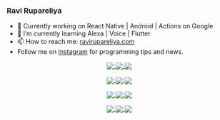 ### Ravi Rupareliya

- 🔭 Currently working on React Native | Android | Actions on Google
- 🌱 I’m currently learning Alexa | Voice | Flutter
- 📫 How to reach me: [ravirupareliya.com](https://ravirupareliya.com)
- Follow me on [Instagram](https://www.instagram.com/ravi.rupareliya/) for programming tips and news.

<a href="https://www.instagram.com/ravi.rupareliya/" target="_blank">
<!-- insta-feed:START-->
<p align="center">
<img align="center" src=https://scontent-iad3-1.cdninstagram.com/v/t51.2885-15/e35/s150x150/122425343_1572645589603046_1626634953961554534_n.jpg?_nc_ht=scontent-iad3-1.cdninstagram.com&_nc_cat=102&_nc_ohc=e9dRO707enQAX8OTT2-&tp=1&oh=8a60aeb0d6a3aa5bf82e1b938f601335&oe=600F2541 />
<img align="center" src=https://scontent-iad3-1.cdninstagram.com/v/t51.2885-15/e35/s150x150/119738360_171946631175661_8308691936849414239_n.jpg?_nc_ht=scontent-iad3-1.cdninstagram.com&_nc_cat=101&_nc_ohc=SEvUXd0WhAkAX-C-Klt&tp=1&oh=f388d15c8e431f8ac974a409629b0f3b&oe=600E215D />
<img align="center" src=https://scontent-iad3-1.cdninstagram.com/v/t51.2885-15/e35/s150x150/119471335_3325605627530848_5783608158621298966_n.jpg?_nc_ht=scontent-iad3-1.cdninstagram.com&_nc_cat=104&_nc_ohc=gT3L2UlV-bwAX8wub4I&tp=1&oh=3b7e98a7b56161b29b904919519691ea&oe=600E9E01 />
</p>
<p align="center">
<img align="center" src=https://scontent-iad3-1.cdninstagram.com/v/t51.2885-15/e35/s150x150/118735524_155532192843864_2438830621806811548_n.jpg?_nc_ht=scontent-iad3-1.cdninstagram.com&_nc_cat=100&_nc_ohc=nqKAIwZmAQMAX-Bxh1Z&tp=1&oh=5221aa10b170b4b165c9307614dbf49b&oe=600C6A6E />
<img align="center" src=https://scontent-iad3-1.cdninstagram.com/v/t51.2885-15/e35/s150x150/118358282_793232521422249_4194198869826492121_n.jpg?_nc_ht=scontent-iad3-1.cdninstagram.com&_nc_cat=109&_nc_ohc=LFu4lrAkHs4AX8-Ctb7&tp=1&oh=466b6867d0dbee0b667adc725bba5e64&oe=600F2FBC />
<img align="center" src=https://scontent-iad3-1.cdninstagram.com/v/t51.2885-15/e35/s150x150/118083536_653646245259286_4437462516989252087_n.jpg?_nc_ht=scontent-iad3-1.cdninstagram.com&_nc_cat=110&_nc_ohc=cb25xX-SJXgAX_KaN_U&tp=1&oh=e2d5ecac727cd114a1d06c3aa249568f&oe=600F9F5C />
</p>
<p align="center">
<img align="center" src=https://scontent-iad3-1.cdninstagram.com/v/t51.2885-15/e35/s150x150/118175330_604822603490734_6882222491011634628_n.jpg?_nc_ht=scontent-iad3-1.cdninstagram.com&_nc_cat=110&_nc_ohc=q2fcY9UoOAwAX_LTc8W&tp=1&oh=86c7756c5c01d0d799ea143fb7fbc526&oe=600DD477 />
<img align="center" src=https://scontent-iad3-1.cdninstagram.com/v/t51.2885-15/e35/s150x150/117801930_118850686597100_8281062695853943386_n.jpg?_nc_ht=scontent-iad3-1.cdninstagram.com&_nc_cat=108&_nc_ohc=LHyo8wWaP6QAX911O89&tp=1&oh=900b48cf23a9534d8b55805c6beb8cda&oe=600E4640 />
<img align="center" src=https://scontent-iad3-1.cdninstagram.com/v/t51.2885-15/e35/s150x150/117867292_2771207523148452_3241414180657952736_n.jpg?_nc_ht=scontent-iad3-1.cdninstagram.com&_nc_cat=100&_nc_ohc=x-vHxlK3U6YAX8YQE_w&tp=1&oh=bcb850be6dc50b8eb1b36f128c5bff33&oe=600DDEA1 />
</p>
<p align="center">
<img align="center" src=https://scontent-iad3-1.cdninstagram.com/v/t51.2885-15/e35/s150x150/117931678_793632161399712_7562658963115355616_n.jpg?_nc_ht=scontent-iad3-1.cdninstagram.com&_nc_cat=100&_nc_ohc=9qyPHWpdN30AX_ZcC7B&tp=1&oh=bd53d4eb6d79ccbe8ac0ccf179d29fb7&oe=600FDE37 />
<img align="center" src=https://scontent-iad3-1.cdninstagram.com/v/t51.2885-15/e35/s150x150/117747115_220949032661980_1081920512424702093_n.jpg?_nc_ht=scontent-iad3-1.cdninstagram.com&_nc_cat=104&_nc_ohc=TgRc27Ga5wkAX9u2cnV&tp=1&oh=84827f15909f1eb51194a8a6b44e8131&oe=600D5616 />
<img align="center" src=https://scontent-iad3-1.cdninstagram.com/v/t51.2885-15/e35/s150x150/117564950_167171931547080_7523565149947571776_n.jpg?_nc_ht=scontent-iad3-1.cdninstagram.com&_nc_cat=100&_nc_ohc=tByNZAGnEfAAX_kYZwN&tp=1&oh=7cc2ca14acf4ccd86bd8cb42d64224cb&oe=600C865D />
</p>

<!-- insta-feed:END-->
</a>
